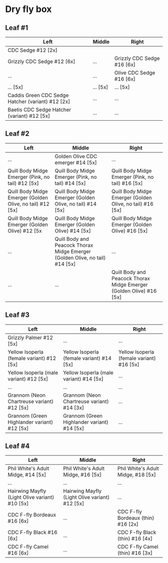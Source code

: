# Dry fly box

## Leaf #1

Left | Middle | Right |
-----|--------|-------|
CDC Sedge #12 [2x] | | | Deer Hair Sedge #.. |
Grizzly CDC Sedge #12 [6x] | ... | Grizzly CDC Sedge #16 [6x] |
... | ... | Olive CDC Sedge #16 [6x] |
... [5x] | ... [5x] | ... [5x] |
Caddis Green CDC Sedge Hatcher (variant) #12 [2x] | ... | ... |
Baetis CDC Sedge Hatcher (variant) #12 [5x] | ... | ... |

## Leaf #2

Left | Middle | Right |
-----|--------|-------|
... | Golden Olive CDC emerger #14 [5x] | ... |
Quill Body Midge Emerger (Pink, no tail) #12 [5x] | Quill Body Midge Emerger (Pink, no tail) #14 [5x] | Quill Body Midge Emerger (Pink, no tail) #16 [5x] |
Quill Body Midge Emerger (Golden Olive, no tail) #12 [5x] | Quill Body Midge Emerger (Golden Olive, no tail) #14 [5x] | Quill Body Midge Emerger (Golden Olive, no tail) #16 [5x] |
Quill Body Midge Emerger (Golden Olive) #12 [5x | Quill Body Midge Emerger (Golden Olive) #14 [5x] | Quill Body Midge Emerger (Golden Olive) #16 [5x] |
... | Quill Body and Peacock Thorax Midge Emerger (Golden Olive, no tail) #14 [5x] | ... |
... | ... | Quill Body and Peacock Thorax Midge Emerger (Golden Olive) #16 [5x] |

## Leaf #3

Left | Middle | Right |
-----|--------|-------|
Grizzly Palmer #12 [5x] | ... | ... |
Yellow Isoperla (female variant) #12 [5x] | Yellow Isoperla (female variant) #14 [5x] | Yellow Isoperla (female variant) #16 [5x] |
Yellow Isoperla (male variant) #12 [5x] | Yellow Isoperla (male variant) #14 [5x] | ... |
... | ... | ... |
Grannom (Neon Chartreuse variant) #12 [5x] | Grannom (Neon Chartreuse variant) #14 [3x] | ... |
Grannom (Green Highlander variant) #12 [5x] | Grannom (Green Highlander variant) #14 [5x] | ... |

## Leaf #4

Left | Middle | Right |
-----|--------|-------|
Phil White's Adult Midge, #14 [5x] | Phil White's Adult Midge, #16 [5x] | Phil White's Adult Midge, #18 [5x] |
... | ... | ... |
Hairwing Mayfly (Light Olive variant) #10 [5x] | Hairwing Mayfly (Light Olive variant) #12 [5x] | ... |
CDC F-fly Bordeaux #16 [6x] | ... | CDC F-fly Bordeaux (thin) #16 [2x] |
CDC F-fly Black #16 [6x] | ... | CDC F-fly Black (thin) #16 [4x] |
CDC F-fly Camel #16 [6x] | ... | CDC F-fly Camel (thin) #16 [3x] |


